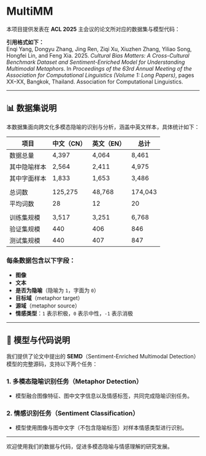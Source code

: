 # MultiMM

本项目提供发表在 **ACL 2025** 主会议的论文所对应的数据集与模型代码：

**引用格式如下：**  
Enqi Yang, Dongyu Zhang, Jing Ren, Ziqi Xu, Xiuzhen Zhang, Yiliao Song, Hongfei Lin, and Feng Xia. 2025. *Cultural Bias Matters: A Cross-Cultural Benchmark Dataset and Sentiment-Enriched Model for Understanding Multimodal Metaphors*. In *Proceedings of the 63rd Annual Meeting of the Association for Computational Linguistics (Volume 1: Long Papers)*, pages XX–XX, Bangkok, Thailand. Association for Computational Linguistics.

---

## 📊 数据集说明

本数据集面向跨文化多模态隐喻的识别与分析，涵盖中英文样本，具体统计如下：

| 项目                  | 中文（CN） | 英文（EN） | 总计     |
|-----------------------|------------|------------|----------|
| 数据总量              | 4,397      | 4,064      | 8,461    |
| 其中隐喻样本          | 2,564      | 2,411      | 4,975    |
| 其中字面样本          | 1,833      | 1,653      | 3,486    |
|                       |            |            |          |
| 总词数                | 125,275    | 48,768     | 174,043  |
| 平均词数              | 28         | 12         | 20       |
|                       |            |            |          |
| 训练集规模            | 3,517      | 3,251      | 6,768    |
| 验证集规模            | 440        | 406        | 846      |
| 测试集规模            | 440        | 407        | 847      |

### 每条数据包含以下字段：

- **图像**  
- **文本**  
- **是否为隐喻**（隐喻为 `1`，字面为 `0`）  
- **目标域**（metaphor target）  
- **源域**（metaphor source）  
- **情感类型**：`1` 表示积极，`0` 表示中性，`-1` 表示消极

---

## 🧠 模型与代码说明

我们提供了论文中提出的 **SEMD**（Sentiment-Enriched Multimodal Detection）模型的完整源码，支持以下两个任务：

### 1. 多模态隐喻识别任务（Metaphor Detection）

- 模型融合图像特征、图中文字信息以及情感标签，共同完成隐喻识别任务。

### 2. 情感识别任务（Sentiment Classification）

- 模型使用图像与图中文字（不包含隐喻标签）对样本情感类型进行识别。

---

欢迎使用我们的数据与代码，促进多模态隐喻与情感理解的研究发展。
